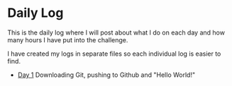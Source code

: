 # Daily Log
This is the daily log where I will post about what I do on each day and how many hours I have put into the challenge.

I have created my logs in separate files so each individual log is easier to find.

* [Day 1](https://github.com/ZenoxSphere/ZS_100_Days_Of_Code/blob/master/Daily%20Logs/Day1.md#day-1) Downloading Git, pushing to Github and "Hello World!"